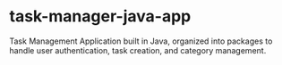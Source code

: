 # task-manager-java-app
Task Management Application built in Java, organized into packages to handle user authentication, task creation, and category management. 
